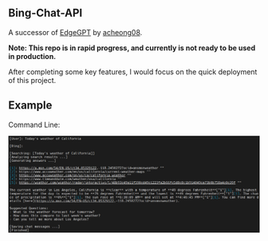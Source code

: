 ## Bing-Chat-API

A successor of [EdgeGPT](https://github.com/acheong08/EdgeGPT) by [acheong08](https://github.com/acheong08).

**Note: This repo is in rapid progress, and currently is not ready to be used in production.**

After completing some key features, I would focus on the quick deployment of this project.

## Example

Command Line:

![Bing-Chat-API-CLI](./docs/bing-chat-api-cli.png)